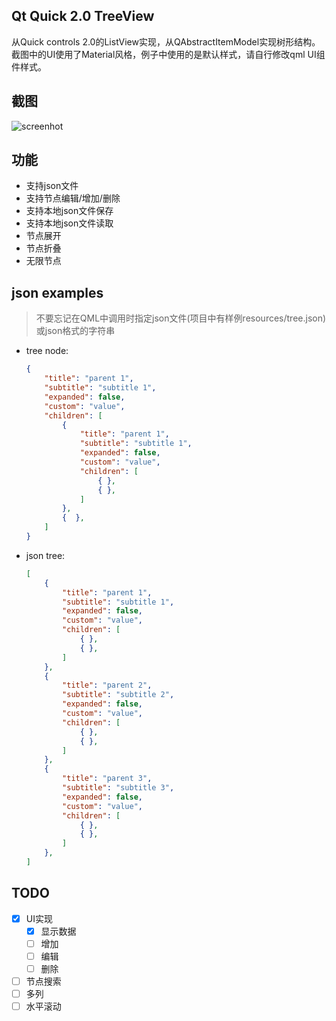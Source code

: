 ## Qt Quick 2.0 TreeView
从Quick controls 2.0的ListView实现，从QAbstractItemModel实现树形结构。截图中的UI使用了Material风格，例子中使用的是默认样式，请自行修改qml UI组件样式。

## 截图
 ![screenhot](https://github.com/yuriyoung/qml-examples/blob/master/assets/img/treeview.gif)
 
## 功能
- 支持json文件
- 支持节点编辑/增加/删除
- 支持本地json文件保存
- 支持本地json文件读取
- 节点展开
- 节点折叠
- 无限节点

## json examples
> 不要忘记在QML中调用时指定json文件(项目中有样例resources/tree.json)或json格式的字符串

- tree node:
	```json
	{
		"title": "parent 1",
		"subtitle": "subtitle 1",
		"expanded": false,
		"custom": "value",
		"children": [
			{
				"title": "parent 1",
				"subtitle": "subtitle 1",
				"expanded": false,
				"custom": "value",
				"children": [
					{ },
					{ },
				]
			},
			{  },
		]
	}
	```

- json tree:
	```json
	[
		{
			"title": "parent 1",
			"subtitle": "subtitle 1",
			"expanded": false,
			"custom": "value",
			"children": [
				{ },
				{ },
			]
		},
		{
			"title": "parent 2",
			"subtitle": "subtitle 2",
			"expanded": false,
			"custom": "value",
			"children": [
				{ },
				{ },
			]
		},
		{
			"title": "parent 3",
			"subtitle": "subtitle 3",
			"expanded": false,
			"custom": "value",
			"children": [
				{ },
				{ },
			]
		},
	]
	```
## TODO
- [x] UI实现
	- [x] 显示数据
    - [ ] 增加
    - [ ] 编辑
    - [ ] 删除
- [ ] 节点搜索
- [ ] 多列
- [ ] 水平滚动
